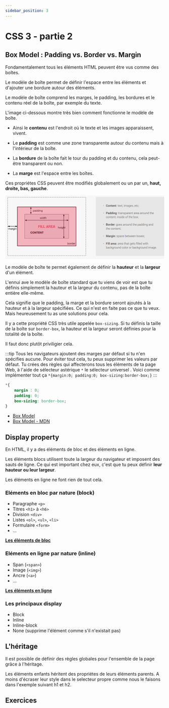 ```yaml
---
sidebar_position: 3
---
```


# CSS 3 - partie 2

## Box Model : Padding vs. Border vs. Margin

Fondamentalement tous les éléments HTML peuvent être vus comme des boîtes.

Le modèle de boîte permet de définir l'espace entre les éléments et d'ajouter une bordure autour des éléments.

Le modèle de boîte comprend les marges, le padding, les bordures et le contenu réel de la boîte, par exemple du texte.

L'image ci-dessous montre très bien comment fonctionne le modèle de boîte.

* Ainsi le **contenu** est l'endroit où le texte et les images apparaissent, vivent.

* Le **padding** est comme une zone transparente autour du contenu mais à l'intérieur de la boîte.

* La **bordure** de la boîte fait le tour du padding et du contenu, cela peut-être transparent ou non.

* La **marge** est l'espace entre les boîtes.

Ces propriétes CSS peuvent être modifiés globalement ou un par un, **haut, droite, bas, gauche**.

![Box Model](/img/tutorial/box-model.png)

Le modèle de boîte te permet également de définir la **hauteur** et la **largeur** d'un élément.

L'ennui ave le modèle de boîte standard que tu viens de voir est que tu définis simplement la hauteur et la largeur du contenu, pas de la boîte entière elle-même.

Cela signifie que le padding, la marge et la bordure seront ajoutés à la hauteur et à la largeur spécifiées. Ce qui n'est en faite pas ce que tu veux. Mais heureusement tu as une solutions pour cela.

Il y a cette propriété CSS très utile appelée `box-sizing`. Si tu définis la taille de la boîte sur `border-box`, la hauteur et la largeur seront définies pour la totalité de la boîte.

Il faut donc plutôt priviligier cela.

:::tip
Tous les navigateurs ajoutent des marges par défaut si tu n'en spécifies aucune. Pour éviter tout cela, tu peux supprimer les valeurs par défaut. Tu crées des règles qui affecterons tous les éléments de ta page Web, à l'aide de sélecteur astérique `*` le sélecteur universel . Voici comme implémenter tout ça `*{margin:0; padding:0; box-sizing:border-box;}`
:::

```css title="Permet d'initialiser ton css"
*{
    margin : 0;
    padding: 0;
    box-sizing: border-box;
}
```

* [Box Model](http://espezua.github.io/blog/css-concepts.html)
* [Box Model - MDN](https://developer.mozilla.org/fr/docs/Learn/CSS/Building_blocks/The_box_model)

## Display property

En HTML, il y a des éléments de bloc et des éléments en ligne.

Les éléments blocs utilisent toute la largeur du navigateur et imposent des sauts de ligne. Ce qui est important chez eux, c'est que tu peux définir **leur hauteur ou leur largeur**.

Les éléments en ligne ne font rien de tout cela.

### Eléments en bloc par nature (block)

* Paragraphe `<p>`
* Titres `<h1>` à `<h6>`
* Division `<div>`
* Listes `<ol>`, `<ul>`, `<li>`
* Formulaire `<form>`
* ...

[**Les éléments de bloc**](https://developer.mozilla.org/fr/docs/Web/HTML/Block-level_elements)

### Eléments en ligne par nature (inline)

* Span (`<span>`)
* Image (`<img>`)
* Ancre (`<a>`)
* ...

[**Les éléments en ligne**](https://developer.mozilla.org/fr/docs/Web/HTML/Inline_elements)

### Les principaux display

* Block
* Inline
* Inline-block
* None (supprime l'élément comme s'il n'existait pas)

## L'héritage

Il est possible de définir des règles globales pour l'ensemble de la page grâce à l'héritage.

Les éléments enfants héritent des propriétes de leurs éléments parents. A moins d'écraser leur style dans le selecteur propre comme nous le faisons dans l'exemple suivant h1 et h2.

## Exercices